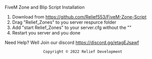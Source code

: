 FiveM Zone and Blip Script
Installation
1. Download from https://github.com/Relief553/FiveM-Zone-Script
2. Drag "Relief_Zones" to you server respurce folder
3. Add "start Relief_Zones" to your server.cfg without the ""
4. Restart you server and you done

Need Help? Well Join our discord https://discord.gg/etagEJsawf

					 Copyright © 2022 Relief Development
